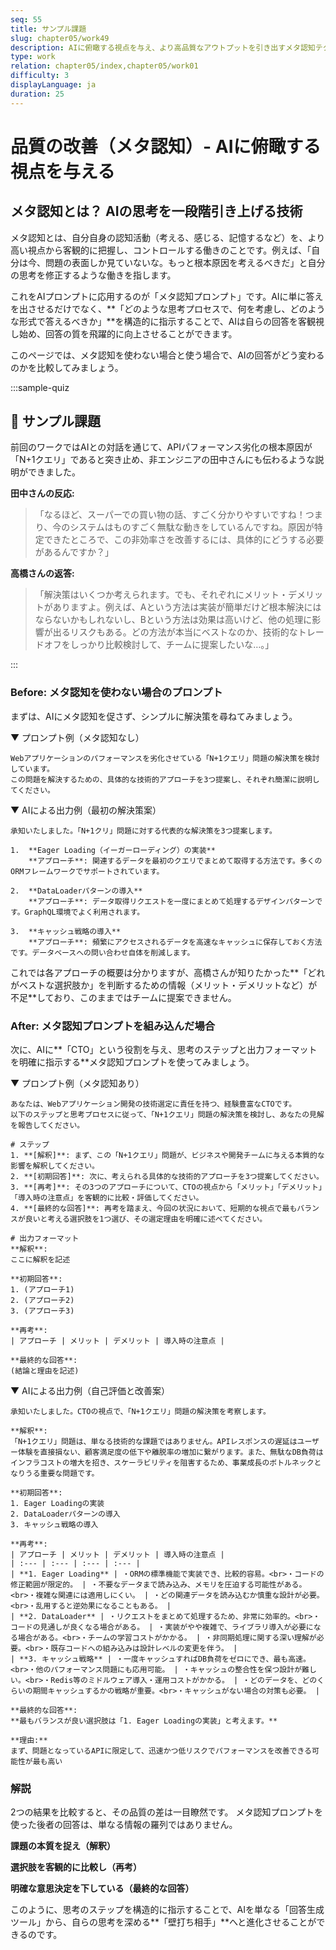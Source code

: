 ```yaml
---
seq: 55
title: サンプル課題
slug: chapter05/work49
description: AIに俯瞰する視点を与え、より高品質なアウトプットを引き出すメタ認知テクニックを学ぶ
type: work
relation: chapter05/index,chapter05/work01
difficulty: 3
displayLanguage: ja
duration: 25
---
```


# 品質の改善（メタ認知）- AIに俯瞰する視点を与える

## メタ認知とは？ AIの思考を一段階引き上げる技術
メタ認知とは、自分自身の認知活動（考える、感じる、記憶するなど）を、より高い視点から客観的に把握し、コントロールする働きのことです。例えば、「自分は今、問題の表面しか見ていないな。もっと根本原因を考えるべきだ」と自分の思考を修正するような働きを指します。

これをAIプロンプトに応用するのが「メタ認知プロンプト」です。AIに単に答えを出させるだけでなく、**「どのような思考プロセスで、何を考慮し、どのような形式で答えるべきか」**を構造的に指示することで、AIは自らの回答を客観視し始め、回答の質を飛躍的に向上させることができます。

このページでは、メタ認知を使わない場合と使う場合で、AIの回答がどう変わるのかを比較してみましょう。

:::sample-quiz
## 📝 サンプル課題

前回のワークではAIとの対話を通じて、APIパフォーマンス劣化の根本原因が「N+1クエリ」であると突き止め、非エンジニアの田中さんにも伝わるような説明ができました。

**田中さんの反応:**
>「なるほど、スーパーでの買い物の話、すごく分かりやすいですね！つまり、今のシステムはものすごく無駄な動きをしているんですね。原因が特定できたところで、この非効率さを改善するには、具体的にどうする必要があるんですか？」

**高橋さんの返答:**
>「解決策はいくつか考えられます。でも、それぞれにメリット・デメリットがありますよ。例えば、Aという方法は実装が簡単だけど根本解決にはならないかもしれないし、Bという方法は効果は高いけど、他の処理に影響が出るリスクもある。どの方法が本当にベストなのか、技術的なトレードオフをしっかり比較検討して、チームに提案したいな…。」

:::

### Before: メタ認知を使わない場合のプロンプト
まずは、AIにメタ認知を促さず、シンプルに解決策を尋ねてみましょう。

▼ プロンプト例（メタ認知なし）
```
Webアプリケーションのパフォーマンスを劣化させている「N+1クエリ」問題の解決策を検討しています。
この問題を解決するための、具体的な技術的アプローチを3つ提案し、それぞれ簡潔に説明してください。
```

▼ AIによる出力例（最初の解決策案）
```
承知いたしました。「N+1クリ」問題に対する代表的な解決策を3つ提案します。

1.  **Eager Loading（イーガーローディング）の実装**
    **アプローチ**: 関連するデータを最初のクエリでまとめて取得する方法です。多くのORMフレームワークでサポートされています。

2.  **DataLoaderパターンの導入**
    **アプローチ**: データ取得リクエストを一度にまとめて処理するデザインパターンです。GraphQL環境でよく利用されます。

3.  **キャッシュ戦略の導入**
    **アプローチ**: 頻繁にアクセスされるデータを高速なキャッシュに保存しておく方法です。データベースへの問い合わせ自体を削減します。
```
これでは各アプローチの概要は分かりますが、高橋さんが知りたかった**「どれがベストな選択肢か」を判断するための情報（メリット・デメリットなど）が不足**しており、このままではチームに提案できません。

### After: メタ認知プロンプトを組み込んだ場合
次に、AIに**「CTO」という役割を与え、思考のステップと出力フォーマットを明確に指示する**メタ認知プロンプトを使ってみましょう。

▼ プロンプト例（メタ認知あり）
```
あなたは、Webアプリケーション開発の技術選定に責任を持つ、経験豊富なCTOです。
以下のステップと思考プロセスに従って、「N+1クエリ」問題の解決策を検討し、あなたの見解を報告してください。

# ステップ
1. **[解釈]**: まず、この「N+1クエリ」問題が、ビジネスや開発チームに与える本質的な影響を解釈してください。
2. **[初期回答]**: 次に、考えられる具体的な技術的アプローチを3つ提案してください。
3. **[再考]**: その3つのアプローチについて、CTOの視点から「メリット」「デメリット」「導入時の注意点」を客観的に比較・評価してください。
4. **[最終的な回答]**: 再考を踏まえ、今回の状況において、短期的な視点で最もバランスが良いと考える選択肢を1つ選び、その選定理由を明確に述べてください。

# 出力フォーマット
**解釈**:
ここに解釈を記述

**初期回答**:
1. (アプローチ1)
2. (アプローチ2)
3. (アプローチ3)

**再考**:
| アプローチ | メリット | デメリット | 導入時の注意点 |

**最終的な回答**:
(結論と理由を記述)
```

▼ AIによる出力例（自己評価と改善案）
```
承知いたしました。CTOの視点で、「N+1クエリ」問題の解決策を考察します。

**解釈**:
「N+1クエリ」問題は、単なる技術的な課題ではありません。APIレスポンスの遅延はユーザー体験を直接損ない、顧客満足度の低下や離脱率の増加に繋がります。また、無駄なDB負荷はインフラコストの増大を招き、スケーラビリティを阻害するため、事業成長のボトルネックとなりうる重要な問題です。

**初期回答**:
1. Eager Loadingの実装
2. DataLoaderパターンの導入
3. キャッシュ戦略の導入

**再考**:
| アプローチ | メリット | デメリット | 導入時の注意点 |
| :--- | :--- | :--- | :--- |
| **1. Eager Loading** | ・ORMの標準機能で実装でき、比較的容易。<br>・コードの修正範囲が限定的。 | ・不要なデータまで読み込み、メモリを圧迫する可能性がある。<br>・複雑な関連には適用しにくい。 | ・どの関連データを読み込むか慎重な設計が必要。<br>・乱用すると逆効果になることもある。 |
| **2. DataLoader** | ・リクエストをまとめて処理するため、非常に効率的。<br>・コードの見通しが良くなる場合がある。 | ・実装がやや複雑で、ライブラリ導入が必要になる場合がある。<br>・チームの学習コストがかかる。 | ・非同期処理に関する深い理解が必要。<br>・既存コードへの組み込みは設計レベルの変更を伴う。 |
| **3. キャッシュ戦略** | ・一度キャッシュすればDB負荷をゼロにでき、最も高速。<br>・他のパフォーマンス問題にも応用可能。 | ・キャッシュの整合性を保つ設計が難しい。<br>・Redis等のミドルウェア導入・運用コストがかかる。 | ・どのデータを、どのくらいの期間キャッシュするかの戦略が重要。<br>・キャッシュがない場合の対策も必要。 |

**最終的な回答**:
**最もバランスが良い選択肢は「1. Eager Loadingの実装」と考えます。**

**理由:**
まず、問題となっているAPIに限定して、迅速かつ低リスクでパフォーマンスを改善できる可能性が最も高い
```

### 解説
2つの結果を比較すると、その品質の差は一目瞭然です。
メタ認知プロンプトを使った後者の回答は、単なる情報の羅列ではありません。

**課題の本質を捉え（解釈）**

**選択肢を客観的に比較し（再考）**

**明確な意思決定を下している（最終的な回答）**

このように、思考のステップを構造的に指示することで、AIを単なる「回答生成ツール」から、自らの思考を深める**「壁打ち相手」**へと進化させることができるのです。
